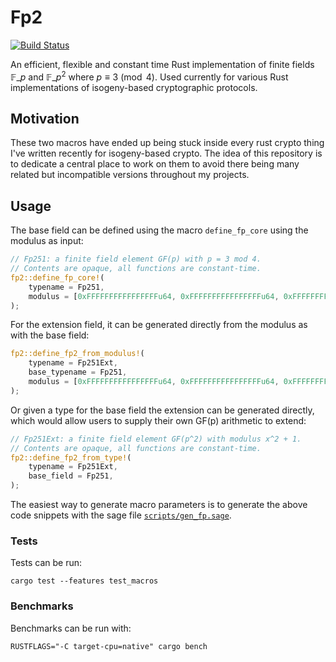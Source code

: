 # Fp2

[![Build Status][build-image]][build-link]

An efficient, flexible and constant time Rust implementation of finite fields
$\mathbb{F}\_{p}$ and $\mathbb{F}\_{p^2}$ where $p \equiv 3 \pmod 4$. Used currently for various Rust implementations of isogeny-based cryptographic protocols.

## Motivation

These two macros have ended up being stuck inside every rust crypto thing I've written recently for isogeny-based crypto. The idea of this repository is to dedicate a central place to work on them to avoid there being many related but incompatible versions throughout my projects.


## Usage

The base field can be defined using the macro `define_fp_core` using the modulus as input:

```rs
// Fp251: a finite field element GF(p) with p = 3 mod 4.
// Contents are opaque, all functions are constant-time.
fp2::define_fp_core!(
    typename = Fp251,
    modulus = [0xFFFFFFFFFFFFFFFFu64, 0xFFFFFFFFFFFFFFFFu64, 0xFFFFFFFFFFFFFFFFu64,
);
```

For the extension field, it can be generated directly from the modulus as with
the base field:

```rs
fp2::define_fp2_from_modulus!(
    typename = Fp251Ext,
    base_typename = Fp251,
    modulus = [0xFFFFFFFFFFFFFFFFu64, 0xFFFFFFFFFFFFFFFFu64, 0xFFFFFFFFFFFFFFFFu64,
);
```

Or given a type for the base field the extension can be generated directly, which would allow users to supply their own GF(p) arithmetic to extend:

```rs
// Fp251Ext: a finite field element GF(p^2) with modulus x^2 + 1.
// Contents are opaque, all functions are constant-time.
fp2::define_fp2_from_type!(
    typename = Fp251Ext,
    base_field = Fp251,
);
```

The easiest way to generate macro parameters is to generate the above code snippets with the sage file [`scripts/gen_fp.sage`](scripts/gen_fp.sage).


### Tests

Tests can be run:

```
cargo test --features test_macros
```

### Benchmarks

Benchmarks can be run with:

```
RUSTFLAGS="-C target-cpu=native" cargo bench
```

[//]: # (badges)

[build-image]: https://github.com/GiacomoPope/fp2/workflows/Rust/badge.svg
[build-link]: https://github.com/GiacomoPope/fp2/actions?query=workflow%3ARust
